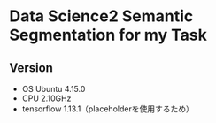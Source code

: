 # Data Science2 Semantic Segmentation for my Task

## Version
* OS Ubuntu 4.15.0
* CPU 2.10GHz
* tensorflow 1.13.1（placeholderを使用するため）
